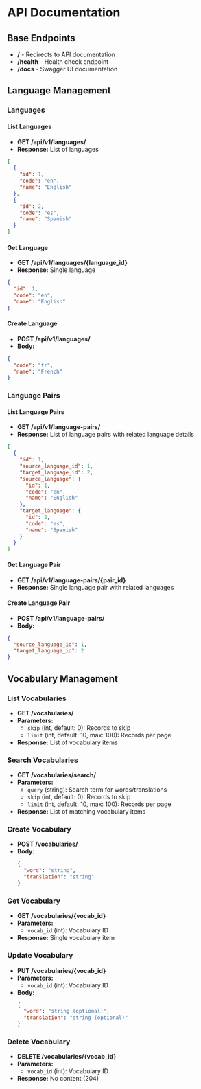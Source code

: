 # API Documentation

## Base Endpoints
- **/** - Redirects to API documentation
- **/health** - Health check endpoint
- **/docs** - Swagger UI documentation

## Language Management

### Languages
#### List Languages
- **GET /api/v1/languages/**
- **Response:** List of languages
```json
[
  {
    "id": 1,
    "code": "en",
    "name": "English"
  },
  {
    "id": 2,
    "code": "es",
    "name": "Spanish"
  }
]
```

#### Get Language
- **GET /api/v1/languages/{language_id}**
- **Response:** Single language
```json
{
  "id": 1,
  "code": "en",
  "name": "English"
}
```

#### Create Language
- **POST /api/v1/languages/**
- **Body:**
```json
{
  "code": "fr",
  "name": "French"
}
```

### Language Pairs
#### List Language Pairs
- **GET /api/v1/language-pairs/**
- **Response:** List of language pairs with related language details
```json
[
  {
    "id": 1,
    "source_language_id": 1,
    "target_language_id": 2,
    "source_language": {
      "id": 1,
      "code": "en",
      "name": "English"
    },
    "target_language": {
      "id": 2,
      "code": "es",
      "name": "Spanish"
    }
  }
]
```

#### Get Language Pair
- **GET /api/v1/language-pairs/{pair_id}**
- **Response:** Single language pair with related languages

#### Create Language Pair
- **POST /api/v1/language-pairs/**
- **Body:**
```json
{
  "source_language_id": 1,
  "target_language_id": 2
}
```

## Vocabulary Management

### List Vocabularies
- **GET /vocabularies/**
- **Parameters:**
  - `skip` (int, default: 0): Records to skip
  - `limit` (int, default: 10, max: 100): Records per page
- **Response:** List of vocabulary items

### Search Vocabularies
- **GET /vocabularies/search/**
- **Parameters:**
  - `query` (string): Search term for words/translations
  - `skip` (int, default: 0): Records to skip
  - `limit` (int, default: 10, max: 100): Records per page
- **Response:** List of matching vocabulary items

### Create Vocabulary
- **POST /vocabularies/**
- **Body:**
  ```json
  {
    "word": "string",
    "translation": "string"
  }
  ```

### Get Vocabulary
- **GET /vocabularies/{vocab_id}**
- **Parameters:**
  - `vocab_id` (int): Vocabulary ID
- **Response:** Single vocabulary item

### Update Vocabulary
- **PUT /vocabularies/{vocab_id}**
- **Parameters:**
  - `vocab_id` (int): Vocabulary ID
- **Body:**
  ```json
  {
    "word": "string (optional)",
    "translation": "string (optional)"
  }
  ```

### Delete Vocabulary
- **DELETE /vocabularies/{vocab_id}**
- **Parameters:**
  - `vocab_id` (int): Vocabulary ID
- **Response:** No content (204)